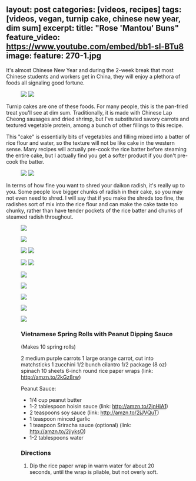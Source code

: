 layout: post
categories: [videos, recipes]
tags: [videos, vegan, turnip cake, chinese new year, dim sum]
excerpt: 
title: "Rose 'Mantou' Buns"
feature_video: https://www.youtube.com/embed/bb1-sl-BTu8
image:
    feature: 270-1.jpg
---

It's almost Chinese New Year and during the 2-week break that most Chinese students and workers get in China, they will enjoy a plethora of foods all signaling good fortune.

<figure class = "half">
    <img src="/images/262-3.jpg">
    <img src="/images/262-4.jpg">
</figure> 

Turnip cakes are one of these foods.  For many people, this is the pan-fried treat you'll see at dim sum.  Traditionally, it is made with Chinese Lap Cheong sausages and dried shrimp, but I've substituted savory carrots and textured vegetable protein, among a bunch of other fillings to this recipe.

This "cake" is essentially bits of vegetables and filling mixed into a batter of rice flour and water, so the texture will not be like cake in the western sense.  Many recipes will actually pre-cook the rice batter before steaming the entire cake, but I actually find you get a softer product if you don't pre-cook the batter.

<figure class = "half">
    <img src="/images/262-2.jpg">
    <img src="/images/262-6.jpg">
</figure> 

In terms of how fine you want to shred your daikon radish, it's really up to you.  Some people love bigger chunks of radish in their cake, so you may not even need to shred.  I will say that if you make the shreds too fine, the radishes sort of mix into the rice flour and can make the cake taste too chunky, rather than have tender pockets of the rice batter and chunks of steamed radish throughout.

<figure>
    <img src="/images/262-5.jpg">
</figure> 

<figure>
    <img src="/images/262-7.jpg">
</figure> 


<figure class = "half">
    <img src="/images/262-8.jpg">
    <img src="/images/262-9.jpg">
</figure> 

<figure class = "half">
    <img src="/images/262-11.jpg">
    <img src="/images/262-12.jpg">
</figure> 

<figure>
    <img src="/images/262-15.jpg">
</figure> 

<figure>
    <img src="/images/262-16.jpg">
</figure> 

<figure>
    <img src="/images/262-17.jpg">
</figure> 

<figure>
    <img src="/images/262-18.jpg">
</figure> 
<figure>
    <img src="/images/262-1.jpg">
</figure> 


<figure class="ingredients" markdown="1">

### Vietnamese Spring Rolls with Peanut Dipping Sauce

(Makes 10 spring rolls)

2 medium purple carrots
1 large orange carrot, cut into matchsticks
1 zucchini
1/2 bunch cilantro
1/2 package (8 oz) spinach
10 sheets 6-inch round rice paper wraps (link: http://amzn.to/2kGz8rw)

Peanut Sauce:

- 1/4 cup peanut butter
- 1-2 tablespoon hoisin sauce (link: http://amzn.to/2jnHiA1)
- 2 teaspoons soy sauce (link: http://amzn.to/2jJVQuT)
- 1 teaspoon minced garlic
- 1 teaspoon Sriracha sauce (optional) (link: http://amzn.to/2jiyksO)
- 1-2 tablespoons water


</figure>

<figure class="directions" markdown="1">

### Directions

1. Dip the rice paper wrap in warm water for about 20 seconds, until the wrap is pliable, but not overly soft.
</figure>